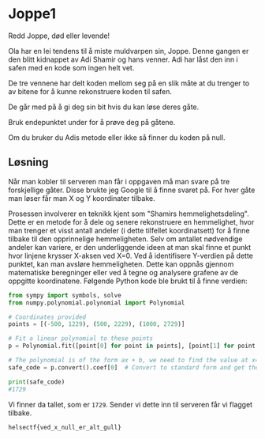 # Joppe1
Redd Joppe, død eller levende!

Ola har en lei tendens til å miste muldvarpen sin, Joppe. Denne gangen er den blitt kidnappet av Adi Shamir og hans venner. Adi har låst den inn i safen med en kode som ingen helt vet.

De tre vennene har delt koden mellom seg på en slik måte at du trenger to av bitene for å kunne rekonstruere koden til safen.

De går med på å gi deg sin bit hvis du kan løse deres gåte.

Bruk endepunktet under for å prøve deg på gåtene.

Om du bruker du Adis metode eller ikke så finner du koden på null.


## Løsning
Når man kobler til serveren man får i oppgaven må man svare på tre forskjellige gåter. Disse brukte jeg Google til å finne svaret på. For hver gåte man løser får man X og Y koordinater tilbake.

Prosessen involverer en teknikk kjent som "Shamirs hemmelighetsdeling". Dette er en metode for å dele og senere rekonstruere en hemmelighet, hvor man trenger et visst antall andeler (i dette tilfellet koordinatsett) for å finne tilbake til den opprinnelige hemmeligheten. Selv om antallet nødvendige andeler kan variere, er den underliggende ideen at man skal finne et punkt hvor linjene krysser X-aksen ved X=0. Ved å identifisere Y-verdien på dette punktet, kan man avsløre hemmeligheten. Dette kan oppnås gjennom matematiske beregninger eller ved å tegne og analysere grafene av de oppgitte koordinatene. Følgende Python kode ble brukt til å finne verdien:

```python
from sympy import symbols, solve
from numpy.polynomial.polynomial import Polynomial

# Coordinates provided
points = [(-500, 1229), (500, 2229), (1000, 2729)]

# Fit a linear polynomial to these points
p = Polynomial.fit([point[0] for point in points], [point[1] for point in points], 1)

# The polynomial is of the form ax + b, we need to find the value at x=0, which is simply b
safe_code = p.convert().coef[0]  # Convert to standard form and get the constant term

print(safe_code)
#1729
```

Vi finner da tallet, som er `1729`. Sender vi dette inn til serveren får vi flagget tilbake.

`helsectf{ved_x_null_er_alt_gull}`
